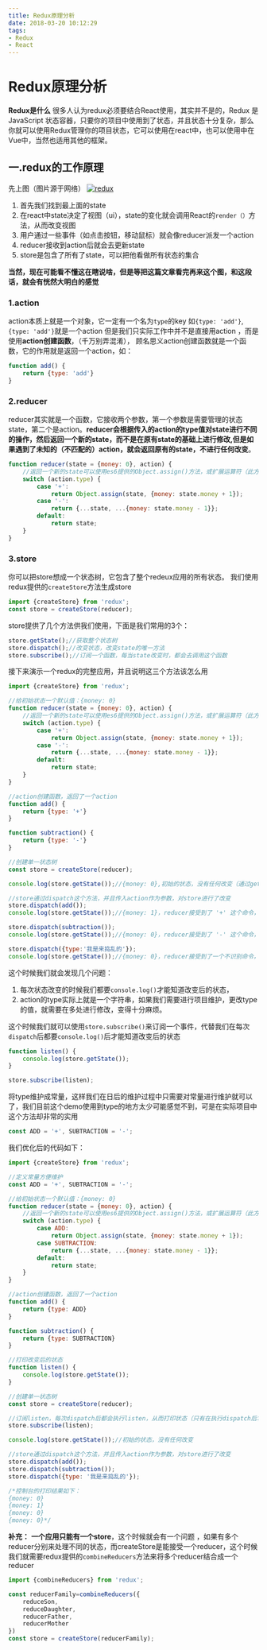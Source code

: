 ```yaml
---
title: Redux原理分析
date: 2018-03-20 10:12:29
tags:
- Redux
- React
---
```


# Redux原理分析


**Redux是什么**
	很多人认为redux必须要结合React使用，其实并不是的，Redux 是 JavaScript 状态容器，只要你的项目中使用到了状态，并且状态十分复杂，那么你就可以使用Redux管理你的项目状态，它可以使用在react中，也可以使用中在Vue中，当然也适用其他的框架。

## 一.redux的工作原理
先上图（图片源于网络）
[![redux](http://wx2.sinaimg.cn/mw690/85eda507gy1fpkak6pk3pj20p10e1abo.jpg "redux")](http://wx2.sinaimg.cn/mw690/85eda507gy1fpkak6pk3pj20p10e1abo.jpg "redux")
1. 首先我们找到最上面的state
2. 在react中state决定了视图（ui），state的变化就会调用React的`render（）`方法，从而改变视图
3. 用户通过一些事件（如点击按钮，移动鼠标）就会像reducer派发一个action
4. reducer接收到action后就会去更新state
5. store是包含了所有了state，可以把他看做所有状态的集合

**当然，现在可能看不懂这在瞎说啥，但是等把这篇文章看完再来这个图，和这段话，就会有恍然大明白的感觉**


### 1.action
action本质上就是一个对象，它一定有一个名为`type`的key 如`{type: 'add'}`,`{type: 'add'}`就是一个action
但是我们只实际工作中并不是直接用action ，而是使用**action创建函数**，（千万别弄混淆），
顾名思义action创建函数就是一个函数，它的作用就是返回一个action，如：
```JavaScript
function add() {
    return {type: 'add'}
}
```
### 2.reducer
reducer其实就是一个函数，它接收两个参数，第一个参数是需要管理的状态state，第二个是action。**reducer会根据传入的action的type值对state进行不同的操作，然后返回一个新的state，而不是在原有state的基础上进行修改,但是如果遇到了未知的（不匹配的）action，就会返回原有的state，不进行任何改变**。
```JavaScript
function reducer(state = {money: 0}, action) {
    //返回一个新的state可以使用es6提供的Object.assign()方法，或扩展运算符（此方法需要babel-preset-state-3支持）
    switch (action.type) {
        case '+':
            return Object.assign(state, {money: state.money + 1});
        case '-':
            return {...state, ...{money: state.money - 1}};
        default:
            return state;
    }
}
```

### 3.store
你可以把store想成一个状态树，它包含了整个redeux应用的所有状态。
我们使用redux提供的`createStore`方法生成store
```JavaScript
import {createStore} from 'redux';
const store = createStore(reducer);
```
store提供了几个方法供我们使用，下面是我们常用的3个：
```JavaScript
store.getState();//获取整个状态树
store.dispatch();//改变状态，改变state的唯一方法
store.subscribe();//订阅一个函数，每当state改变时，都会去调用这个函数
```

接下来演示一个redux的完整应用，并且说明这三个方法该怎么用
```JavaScript
import {createStore} from 'redux';

//给初始状态一个默认值：{money: 0}
function reducer(state = {money: 0}, action) {
    //返回一个新的state可以使用es6提供的Object.assign()方法，或扩展运算符（此方法需要babel-preset-state-3支持）
    switch (action.type) {
        case '+':
            return Object.assign(state, {money: state.money + 1});
        case '-':
            return {...state, ...{money: state.money - 1}};
        default:
            return state;
    }
}

//action创建函数，返回了一个action
function add() {
    return {type: '+'}
}

function subtraction() {
    return {type: '-'}
}

//创建单一状态树
const store = createStore(reducer);

console.log(store.getState());//{money: 0},初始的状态，没有任何改变（通过getState来获取目前的状态）

//store通过dispatch这个方法，并且传入action作为参数，对store进行了改变
store.dispatch(add());
console.log(store.getState());//{money: 1}，reducer接受到了 '+' 这个命令，就捡到了一块钱

store.dispatch(subtraction());
console.log(store.getState());//{money: 0}，reducer接受到了 '-' 这个命令，又掉了一块钱

store.dispatch({type:'我是来捣乱的'});
console.log(store.getState());//{money: 0}，reducer接受到了一个不识别命令，返回原有的state
```

这个时候我们就会发现几个问题：
1. 每次状态改变的时候我们都要`console.log()`才能知道改变后的状态，
2. action的type实际上就是一个字符串，如果我们需要进行项目维护，更改type的值，就需要在多处进行修改，变得十分麻烦。

这个时候我们就可以使用`store.subscribe()`来订阅一个事件，代替我们在每次`dispatch`后都要`console.log()`后才能知道改变后的状态
```JavaScript
function listen() {
    console.log(store.getState());
}

store.subscribe(listen);
```
将type维护成常量，这样我们在日后的维护过程中只需要对常量进行维护就可以了，我们目前这个demo使用到type的地方太少可能感觉不到，可是在实际项目中这个方法却非常的实用
```JavaScript
const ADD = '+', SUBTRACTION = '-';
```
我们优化后的代码如下：
```JavaScript
import {createStore} from 'redux';

//定义常量方便维护
const ADD = '+', SUBTRACTION = '-';

//给初始状态一个默认值：{money: 0}
function reducer(state = {money: 0}, action) {
    //返回一个新的state可以使用es6提供的Object.assign()方法，或扩展运算符（此方法需要babel-preset-state-3支持）
    switch (action.type) {
        case ADD:
            return Object.assign(state, {money: state.money + 1});
        case SUBTRACTION:
            return {...state, ...{money: state.money - 1}};
        default:
            return state;
    }
}

//action创建函数，返回了一个action
function add() {
    return {type: ADD}
}

function subtraction() {
    return {type: SUBTRACTION}
}

//打印改变后的状态
function listen() {
    console.log(store.getState());
}

//创建单一状态树
const store = createStore(reducer);

//订阅listen，每次dispatch后都会执行listen，从而打印状态（只有在执行dispatch后才会执行，状态初始化的时候并不会执行）
store.subscribe(listen);

console.log(store.getState());//初始的状态，没有任何改变

//store通过dispatch这个方法，并且传入action作为参数，对store进行了改变
store.dispatch(add());
store.dispatch(subtraction());
store.dispatch({type: '我是来捣乱的'});

/*控制台的打印结果如下：
{money: 0}
{money: 1}
{money: 0}
{money: 0}*/

```

**补充：**
**一个应用只能有一个store**，这个时候就会有一个问题 ，如果有多个reducer分别来处理不同的状态，而createStore是能接受一个reducer，这个时候我们就需要redux提供的`combineReducers`方法来将多个reducer结合成一个reducer
```JavaScript
import {combineReducers} from 'redux';

const reducerFamily=combineReducers({
    reduceSon,
    reduceDaughter,
    reducerFather,
	reducerMother
})
const store = createStore(reducerFamily);
```




